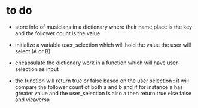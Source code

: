 # to do

- store info of musicians in a dictionary where their name,place is the key and the follower count is the value 

- initialize a variable user_selection which will hold the value the user will select (A or B)

- encapsulate the dictionary work in a function which will have user-selection as input

- the function will return true or false based on the user selection : 
it will compare the follower count of both a  and b and if for instance a has greater value and the user_selection is also a then return true else false and vicaversa


